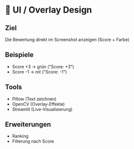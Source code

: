 # 🎨 UI / Overlay Design

## Ziel

Die Bewertung direkt im Screenshot anzeigen (Score + Farbe)

## Beispiele

- Score +3 → grün ("Score: +3")
- Score -1 → rot ("Score: -1")

## Tools

- Pillow (Text zeichnen)
- OpenCV (Overlay-Effekte)
- Streamlit (Live-Visualisierung)

## Erweiterungen

- Ranking
- Filterung nach Score
